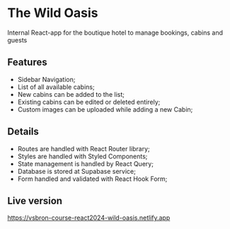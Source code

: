 # The Wild Oasis

Internal React-app for the boutique hotel to manage bookings, cabins and guests

## Features

- Sidebar Navigation;
- List of all available cabins;
- New cabins can be added to the list;
- Existing cabins can be edited or deleted entirely;
- Custom images can be uploaded while adding a new Cabin;

## Details

- Routes are handled with React Router library;
- Styles are handled with Styled Components;
- State management is handled by React Query;
- Database is stored at Supabase service;
- Form handled and validated with React Hook Form;

## Live version

https://vsbron-course-react2024-wild-oasis.netlify.app
